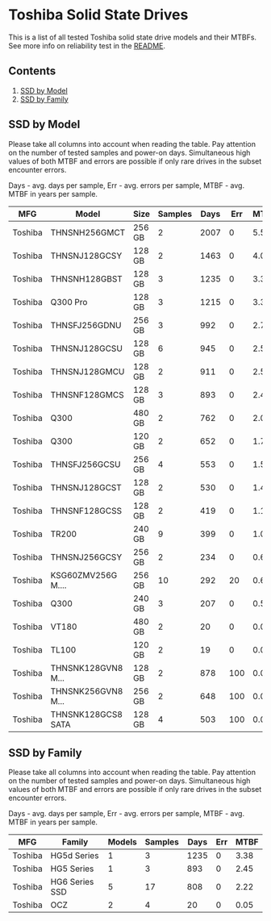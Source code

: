 Toshiba Solid State Drives
==========================

This is a list of all tested Toshiba solid state drive models and their MTBFs. See
more info on reliability test in the [README](https://github.com/bsdhw/SMART).

Contents
--------

1. [ SSD by Model  ](#ssd-by-model)
2. [ SSD by Family ](#ssd-by-family)

SSD by Model
------------

Please take all columns into account when reading the table. Pay attention on the
number of tested samples and power-on days. Simultaneous high values of both MTBF
and errors are possible if only rare drives in the subset encounter errors.

Days - avg. days per sample,
Err  - avg. errors per sample,
MTBF - avg. MTBF in years per sample.

| MFG       | Model              | Size   | Samples | Days  | Err   | MTBF |
|-----------|--------------------|--------|---------|-------|-------|------|
| Toshiba   | THNSNH256GMCT      | 256 GB | 2       | 2007  | 0     | 5.50   |
| Toshiba   | THNSNJ128GCSY      | 128 GB | 2       | 1463  | 0     | 4.01   |
| Toshiba   | THNSNH128GBST      | 128 GB | 3       | 1235  | 0     | 3.38   |
| Toshiba   | Q300 Pro           | 128 GB | 3       | 1215  | 0     | 3.33   |
| Toshiba   | THNSFJ256GDNU      | 256 GB | 3       | 992   | 0     | 2.72   |
| Toshiba   | THNSNJ128GCSU      | 128 GB | 6       | 945   | 0     | 2.59   |
| Toshiba   | THNSNJ128GMCU      | 128 GB | 2       | 911   | 0     | 2.50   |
| Toshiba   | THNSNF128GMCS      | 128 GB | 3       | 893   | 0     | 2.45   |
| Toshiba   | Q300               | 480 GB | 2       | 762   | 0     | 2.09   |
| Toshiba   | Q300               | 120 GB | 2       | 652   | 0     | 1.79   |
| Toshiba   | THNSFJ256GCSU      | 256 GB | 4       | 553   | 0     | 1.52   |
| Toshiba   | THNSNJ128GCST      | 128 GB | 2       | 530   | 0     | 1.45   |
| Toshiba   | THNSNF128GCSS      | 128 GB | 2       | 419   | 0     | 1.15   |
| Toshiba   | TR200              | 240 GB | 9       | 399   | 0     | 1.09   |
| Toshiba   | THNSNJ256GCSY      | 256 GB | 2       | 234   | 0     | 0.64   |
| Toshiba   | KSG60ZMV256G M.... | 256 GB | 10      | 292   | 20    | 0.63   |
| Toshiba   | Q300               | 240 GB | 3       | 207   | 0     | 0.57   |
| Toshiba   | VT180              | 480 GB | 2       | 20    | 0     | 0.06   |
| Toshiba   | TL100              | 120 GB | 2       | 19    | 0     | 0.05   |
| Toshiba   | THNSNK128GVN8 M... | 128 GB | 2       | 878   | 100   | 0.02   |
| Toshiba   | THNSNK256GVN8 M... | 256 GB | 2       | 648   | 100   | 0.02   |
| Toshiba   | THNSNK128GCS8 SATA | 128 GB | 4       | 503   | 100   | 0.01   |

SSD by Family
-------------

Please take all columns into account when reading the table. Pay attention on the
number of tested samples and power-on days. Simultaneous high values of both MTBF
and errors are possible if only rare drives in the subset encounter errors.

Days - avg. days per sample,
Err  - avg. errors per sample,
MTBF - avg. MTBF in years per sample.

| MFG       | Family                 | Models | Samples | Days  | Err   | MTBF |
|-----------|------------------------|--------|---------|-------|-------|------|
| Toshiba   | HG5d Series            | 1      | 3       | 1235  | 0     | 3.38   |
| Toshiba   | HG5 Series             | 1      | 3       | 893   | 0     | 2.45   |
| Toshiba   | HG6 Series SSD         | 5      | 17      | 808   | 0     | 2.22   |
| Toshiba   | OCZ                    | 2      | 4       | 20    | 0     | 0.05   |
